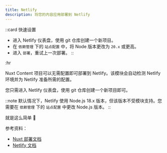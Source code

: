 ```yaml
---
title: Netlify
description: 将您的内容应用部署到 Netlify
---
```


::card
快速设置

- 进入 Netlify 仪表盘，使用 git 仓库创建一个新项目。
- 在 `依赖管理` 下的 `站点配置` 中，将 Node 版本更改为 `20.x` 或更高。
- 进入 `部署`，重试上一次部署。
::

:hr

Nuxt Content 项目可以无需配置即可部署到 Netlify。该模块会自动检测 Netlify 环境并为 Netlify 准备所需的配置。

您只需进入 Netlify 仪表盘，使用 git 仓库创建一个新项目即可。

::note
默认情况下，Netlify 使用 Node.js 18.x 版本，但该版本不受模块支持。您需要在 `依赖管理` 下的 `站点配置` 中更改 Node.js 版本。
::

就是这么简单 :tada:

参考资料：

- [Nuxt 部署文档](https://nuxt.com/deploy/netlify)
- [Netlify 文档](https://www.netlify.com/blog/2016/09/29/a-step-by-step-guide-deploying-on-netlify/)